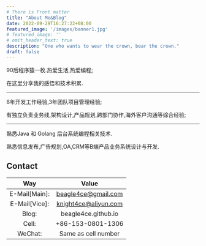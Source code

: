 ```yaml
---
# There is Front matter
title: "About Me&Blog"
date: 2022-09-29T16:27:22+08:00
featured_image: '/images/banner1.jpg'
# featured_image: ''
# omit_header_text: true
description: "One who wants to wear the crown, bear the crown."
draft: false
---
```



90后程序猿一枚.热爱生活,热爱编程;

在这里分享我的感悟和技术积累.

---

8年开发工作经验,3年团队项目管理经验;

有独立负责业务线,架构设计,产品规划,跨部门协作,海外客户沟通等综合经验;

---

熟悉Java 和 Golang 后台系统编程相关技术.

熟悉信息发布,广告规划,OA,CRM等B端产品业务系统设计与开发.

## Contact

| Way | Value |
| :---: | :---: |
| E-Mail[Main]: | beagle4ce@gmail.com |
| E-Mail[Vice]: | knight4ce@aliyun.com |
| Blog: | beagle4ce.github.io |
| Cell: | +86-153-0801-1306 |
| WeChat: | Same as cell number |
